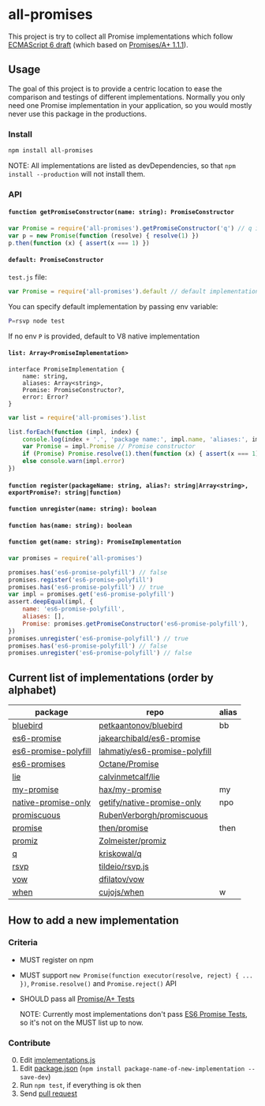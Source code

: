 # all-promises

This project is try to collect all Promise implementations which follow [ECMAScript 6 draft](http://people.mozilla.org/~jorendorff/es6-draft.html#sec-promise-objects) (which based on [Promises/A+ 1.1.1](https://promisesaplus.com/)).


## Usage

The goal of this project is to provide a centric location to ease the comparison and testings of different implementations. Normally you only need one Promise implementation in your application, so you would mostly never use this package in the productions.

<!--To find which Promise implementation you should adopt, or just want a solid Promise implementation, I suggest my-promise.-->


### Install

```sh
npm install all-promises
```

NOTE: All implementations are listed as devDependencies, so that `npm install --production` will not install them.


### API


#### `function getPromiseConstructor(name: string): PromiseConstructor`

```js
var Promise = require('all-promises').getPromiseConstructor('q') // q implementation
var p = new Promise(function (resolve) { resolve(1) })
p.then(function (x) { assert(x === 1) })
```


#### `default: PromiseConstructor`

`test.js` file:
```js
var Promise = require('all-promises').default // default implementation
```

You can specify default implementation by passing env variable:
```sh
P=rsvp node test
```

If no env `P` is provided, default to V8 native implementation


#### `list: Array<PromiseImplementation>`

```
interface PromiseImplementation {
	name: string,
	aliases: Array<string>,
	Promise: PromiseConstructor?,
	error: Error?
}
```

```js
var list = require('all-promises').list

list.forEach(function (impl, index) {
	console.log(index + '.', 'package name:', impl.name, 'aliases:', impl.aliases)
	var Promise = impl.Promise // Promise constructor
	if (Promise) Promise.resolve(1).then(function (x) { assert(x === 1) })
	else console.warn(impl.error)
})
```


#### `function register(packageName: string, alias?: string|Array<string>, exportPromise?: string|function)`
#### `function unregister(name: string): boolean`
#### `function has(name: string): boolean`
#### `function get(name: string): PromiseImplementation`

```js
var promises = require('all-promises')

promises.has('es6-promise-polyfill') // false
promises.register('es6-promise-polyfill')
promises.has('es6-promise-polyfill') // true
var impl = promises.get('es6-promise-polyfill')
assert.deepEqual(impl, {
	name: 'es6-promise-polyfill',
	aliases: [],
	Promise: promises.getPromiseConstructor('es6-promise-polyfill'),
})
promises.unregister('es6-promise-polyfill') // true
promises.has('es6-promise-polyfill') // false
promises.unregister('es6-promise-polyfill') // false
```


## Current list of implementations (order by alphabet)

| package | repo | alias
| ------- | ---- | -----
| [bluebird](https://npmjs.com/package/bluebird) | [petkaantonov/bluebird](https://github.com/petkaantonov/bluebird) | bb
| [es6-promise](https://npmjs.com/package/es6-promise) | [jakearchibald/es6-promise](https://github.com/jakearchibald/es6-promise) |
| [es6-promise-polyfill](https://npmjs.com/package/es6-promise-polyfill) | [lahmatiy/es6-promise-polyfill](https://github.com/lahmatiy/es6-promise-polyfill) |
| [es6-promises](https://npmjs.com/package/es6-promises) | [Octane/Promise](https://github.com/Octane/Promise) |
| [lie](https://npmjs.com/package/lie) | [calvinmetcalf/lie](https://github.com/calvinmetcalf/lie) |
| [my-promise](https://npmjs.com/package/my-promise) | [hax/my-promise](https://github.com/hax/my-promise) | my
| [native-promise-only](https://npmjs.com/package/native-promise-only) | [getify/native-promise-only](https://github.com/getify/native-promise-only) | npo
| [promiscuous](https://npmjs.com/package/promiscuous) | [RubenVerborgh/promiscuous](https://github.com/RubenVerborgh/promiscuous) |
| [promise](https://npmjs.com/package/promise) | [then/promise](https://github.com/then/promise) | then
| [promiz](https://npmjs.com/package/promiz) | [Zolmeister/promiz](https://github.com/Zolmeister/promiz) |
| [q](https://npmjs.com/package/q) | [kriskowal/q](https://github.com/kriskowal/q) |
| [rsvp](https://npmjs.com/package/rsvp) | [tildeio/rsvp.js](https://github.com/tildeio/rsvp.js) |
| [vow](https://npmjs.com/package/vow) | [dfilatov/vow](https://github.com/dfilatov/vow) |
| [when](https://npmjs.com/package/when) | [cujojs/when](https://github.com/cujojs/when) | w


## How to add a new implementation


### Criteria

 - MUST register on npm

 - MUST support `new Promise(function executor(resolve, reject) { ... })`, `Promise.resolve()` and `Promise.reject()` API

 - SHOULD pass all [Promise/A+ Tests](https://github.com/promises-aplus/promises-tests)

	NOTE: Currently most implementations don't pass [ES6 Promise Tests](https://github.com/promises-es6/promises-es6), so it's not on the MUST list up to now.


### Contribute

 0. Edit [implementations.js](https://github.com/hax/all-promises/blob/master/implementations.js)
 0. Edit [package.json](https://github.com/hax/all-promises/blob/master/package.json) (`npm install package-name-of-new-implementation --save-dev`)
 0. Run `npm test`, if everything is ok then
 0. Send [pull request](https://github.com/hax/all-promises/pulls)
